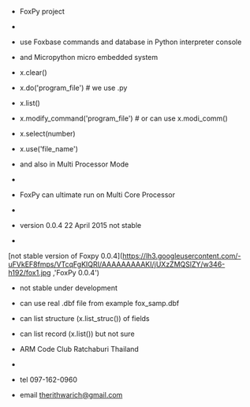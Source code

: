 - FoxPy project
- 
- use Foxbase commands and database in Python interpreter console 
- and Micropython micro embedded system
- x.clear()
- x.do('program_file') # we use .py 
- x.list()
- x.modify_command('program_file') # or can use x.modi_comm()
- x.select(number)
- x.use('file_name')

- and also in Multi Processor Mode
- 
- FoxPy can ultimate run on Multi Core Processor
-
- version 0.0.4 22 April 2015 not stable
- 
[not stable version of Foxpy 0.0.4](https://lh3.googleusercontent.com/-uFVkEF8fmps/VTcqFgKIQRI/AAAAAAAAAKI/jUXzZMQSlZY/w346-h192/fox1.jpg ,'FoxPy 0.0.4')
- not stable under development
- can use real .dbf file from example fox_samp.dbf
- can list structure (x.list_struc()) of fields
- can list record (x.list()) but not sure

- ARM Code Club Ratchaburi Thailand
- 
- tel 097-162-0960
- email therithwarich@gmail.com
